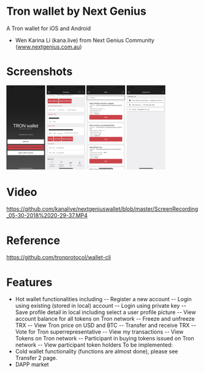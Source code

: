 # Tron wallet by Next Genius 
A Tron wallet for iOS and Android
- Wen Karina Li (kana.live) from Next Genius Community (www.nextgenius.com.au)
# Screenshots
<img width="20%" height="20%" src="https://github.com/kanalive/nextgeniuswallet/blob/master/IMG_2680.PNG"></img>
<img width="20%" height="20%" src="https://github.com/kanalive/nextgeniuswallet/blob/master/IMG_2683.PNG"></img>
<img width="20%" height="20%" src="https://github.com/kanalive/nextgeniuswallet/blob/master/IMG_2685.PNG"></img>
<img width="20%" height="20%" src="https://github.com/kanalive/nextgeniuswallet/blob/master/IMG_2689.PNG"></img>

# Video
https://github.com/kanalive/nextgeniuswallet/blob/master/ScreenRecording_05-30-2018%2020-29-37.MP4

# Reference
<a href="https://github.com/tronprotocol/wallet-cli">https://github.com/tronprotocol/wallet-cli</a>

# Features
-	Hot wallet functionalities including
--	Register a new account
--	Login using existing (stored in local) account
--	Login using private key
--	Save profile detail in local including select a user profile picture
--	View account balance for all tokens on Tron network
--	Freeze and unfreeze TRX
--	View Tron price on USD and BTC
--	Transfer and receive TRX
--	Vote for Tron superrepresentative 
--	View my transactions
--	View Tokens on Tron network
--	Participant in buying tokens issued on Tron network
--	View participant token holders 
To be implemented:
-	Cold wallet functionality (functions are almost done), please see Transfer 2 page.
-	DAPP market

